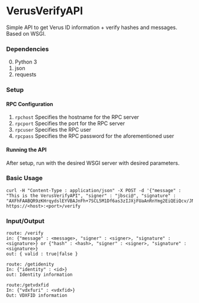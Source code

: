 # VerusVerifyAPI

Simple API to get Verus ID information + verify hashes and messages. Based on WSGI.

### Dependencies

0. Python 3
1. json
2. requests

### Setup

#### RPC Configuration

1. ```rpchost``` Specifies the hostname for the RPC server
2. ```rpcport``` Specifies the port for the RPC server
3. ```rpcuser``` Specifies the RPC user
4. ```rpcpass``` Specifies the RPC password for the aforementioned user

#### Running the API
After setup, run with the desired WSGI server with desired parameters. 

### Basic Usage

```
curl -H "Content-Type : application/json" -X POST -d '{"message" : "This is the VerusVerifyAPI", "signer" : "jbsci@", "signature" : "AXFhFAABQR9zKHrqydslEYVBAJnFh+7SCL5M1Df6as3zIJXjFUaAnRnYmg2EiQEiQcv/JN6OIBKgJZpXsWwA4c0pd87wdNwJ"}' https://<host>:<port>/verify
```

### Input/Output

```
route: /verify
in: {"message" : <message>, "signer" : <signer>, "signature" : <signature>} or {"hash" : <hash>, "signer" : <signer>, "signature" : <signature>} 
out: { valid : true|false }

route: /getidenity
In: {"identity" : <id>}
out: Identity information

route:/getvdxfid
In: {"vdxfuri" : <vdxfid>}
Out: VDXFID information
```
